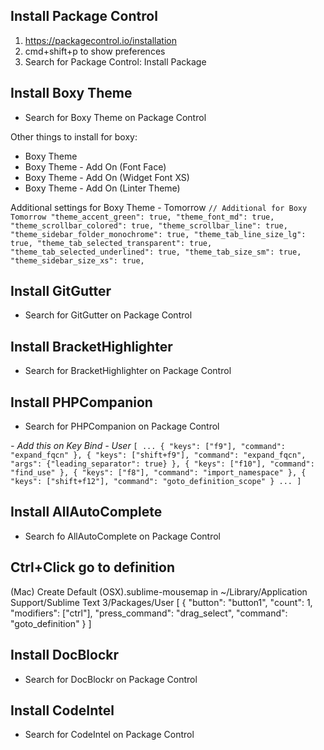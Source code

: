 ## Install Package Control

1. https://packagecontrol.io/installation
2. cmd+shift+p to show preferences
3. Search for Package Control: Install Package

## Install Boxy Theme
* Search for Boxy Theme on Package Control

Other things to install for boxy:

- Boxy Theme
- Boxy Theme - Add On (Font Face)
- Boxy Theme - Add On (Widget Font XS)
- Boxy Theme - Add On (Linter Theme)

Additional settings for Boxy Theme - Tomorrow
	```
	// Additional for Boxy Tomorrow
	"theme_accent_green": true,
	"theme_font_md": true,
	"theme_scrollbar_colored": true,
	"theme_scrollbar_line": true,
	"theme_sidebar_folder_monochrome": true,
	"theme_tab_line_size_lg": true,
	"theme_tab_selected_transparent": true,
	"theme_tab_selected_underlined": true,
	"theme_tab_size_sm": true,
	"theme_sidebar_size_xs": true,
	```
## Install GitGutter
* Search for GitGutter on Package Control
## Install BracketHighlighter
* Search for BracketHighlighter on Package Control
## Install PHPCompanion
* Search for PHPCompanion on Package Control

*- Add this on Key Bind - User*
	```
	[
       ...
        { "keys": ["f9"], "command": "expand_fqcn" },
        { "keys": ["shift+f9"], "command": "expand_fqcn", "args": {"leading_separator": true} },
        { "keys": ["f10"], "command": "find_use" },
        { "keys": ["f8"], "command": "import_namespace" },
        { "keys": ["shift+f12"], "command": "goto_definition_scope" }
        ...
	]
	```
## Install AllAutoComplete
* Search fo AllAutoComplete on Package Control
## Ctrl+Click go to definition
(Mac)
Create Default (OSX).sublime-mousemap in ~/Library/Application Support/Sublime Text 3/Packages/User
	[
	    {
	        "button": "button1", 
	        "count": 1, 
	        "modifiers": ["ctrl"],
	        "press_command": "drag_select",
	        "command": "goto_definition"
	    }
	]
## Install DocBlockr
* Search for DocBlockr on Package Control
## Install CodeIntel
* Search for CodeIntel on Package Control
